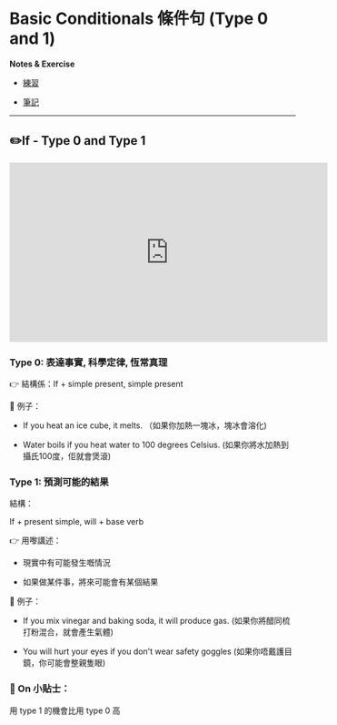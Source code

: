 # Basic Conditionals 條件句 (Type 0 and 1)


__Notes & Exercise__

- [練習](https://res.cloudinary.com/ltdev/image/upload/v1743565588/conditional_type0_type1_ex_vagknx.pdf)

- [筆記](https://res.cloudinary.com/ltdev/image/upload/v1743565589/conditionals_type0_and_1_tshqss.pdf)

---

## ✏️If - Type 0 and Type 1 


<iframe width="560" height="315" src="https://www.youtube.com/embed/LvqKdj2pZec?si=gRPGeURRtFHc3npj" title="YouTube video player" frameborder="0" allow="accelerometer; autoplay; clipboard-write; encrypted-media; gyroscope; picture-in-picture; web-share" referrerpolicy="strict-origin-when-cross-origin" allowfullscreen></iframe>

### Type 0: 表達事實, 科學定律, 恆常真理

👉 結構係：If + simple present, simple present

📘 例子：

- If you heat an ice cube, it melts. （如果你加熱一塊冰，塊冰會溶化)

- Water boils if you heat water to 100 degrees Celsius. (如果你將水加熱到攝氏100度，佢就會煲滾)

### Type 1: 預測可能的結果

結構：

If + present simple, will + base verb

👉 用嚟講述：

- 現實中有可能發生嘅情況

- 如果做某件事，將來可能會有某個結果

📘 例子：

- If you mix vinegar and baking soda, it will produce gas. (如果你將醋同梳打粉混合，就會產生氣體)

- You will hurt your eyes if you don't wear safety goggles (如果你唔戴護目鏡，你可能會整親隻眼)


### 🎯 On 小貼士：

用 type 1 的機會比用 type 0 高



